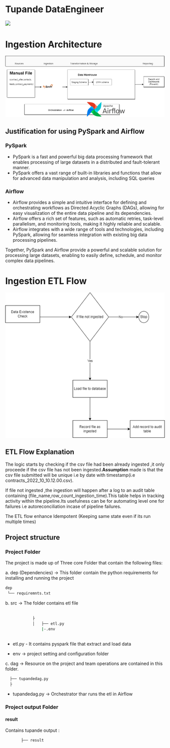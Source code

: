 # Tupande DataEngineer
![](https://img.shields.io/pypi/pyversions/django.svg)

# Ingestion Architecture
![img.png ](image/TupandeHighlevel.png)
## Justification for using PySpark and Airflow

### PySpark
- PySpark is a fast and powerful big data processing framework that enables processing of large datasets in a distributed and fault-tolerant manner.
- PySpark offers a vast range of built-in libraries and functions that allow for advanced data manipulation and analysis, including SQL queries

### Airflow
- Airflow provides a simple and intuitive interface for defining and orchestrating workflows as Directed Acyclic Graphs (DAGs), allowing for easy visualization of the entire data pipeline and its dependencies.
- Airflow offers a rich set of features, such as automatic retries, task-level parallelism, and monitoring tools, making it highly reliable and scalable.
- Airflow integrates with a wide range of tools and technologies, including PySpark, allowing for seamless integration with existing big data processing pipelines.

Together, PySpark and Airflow provide a powerful and scalable solution for processing large datasets, enabling  to easily define, schedule, and monitor complex data pipelines.

# Ingestion ETL Flow
![img.png ](image/Tupandeetlflow.png)
## ETL Flow Explanation
The logic starts by checking if the csv file had been already ingested ,it only proceede if the csv file has not been ingested.**Assumption** made is that the csv file submitted will be unique i.e by date with timestamp(i.e contracts_2022_10_10.12.00.csv).

If file not ingested ,the ingestion will happen after a log to an audit table containing (file_name,row_count_ingestion_time).This table helps in tracking activity within the pipeline.Its usefulness can be for automating level one for failures i.e autoreconciliation incase of pipeline failures.

The ETL flow enhance Idempotent (Keeping same state even if its run multiple times)

## Project structure

### Project Folder


The  project is made up of Three core Folder that contain the following  files:

a. dep (Dependencies) -> This folder contain the python requirements for installing and running the project 
```bash
dep
 └── requiremnts.txt
```

b. src -> The folder contains etl file

```bash

            ├
            │   ├── etl.py
                |-.env
        

 ```

* etl.py - It contains pyspark file that extract and load data

* env -> project setting and configuration folder 


c. dag -> Resource on the project and team operations are contained in this folder.

```bash
  ├── tupandedag.py
  ├      

```
* tupandedag.py -> Orchestrator thar runs the etl in Airflow


### Project output Folder
#### result
Contains tupande output :


```
       ├── result
```
